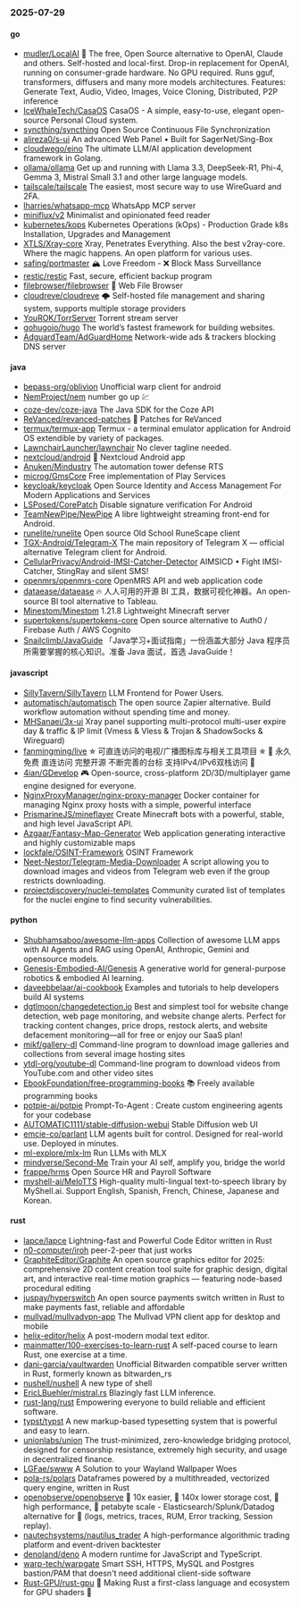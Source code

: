 ### 2025-07-29

#### go
* [mudler/LocalAI](https://github.com/mudler/LocalAI) 🤖 The free, Open Source alternative to OpenAI, Claude and others. Self-hosted and local-first. Drop-in replacement for OpenAI, running on consumer-grade hardware. No GPU required. Runs gguf, transformers, diffusers and many more models architectures. Features: Generate Text, Audio, Video, Images, Voice Cloning, Distributed, P2P inference
* [IceWhaleTech/CasaOS](https://github.com/IceWhaleTech/CasaOS) CasaOS - A simple, easy-to-use, elegant open-source Personal Cloud system.
* [syncthing/syncthing](https://github.com/syncthing/syncthing) Open Source Continuous File Synchronization
* [alireza0/s-ui](https://github.com/alireza0/s-ui) An advanced Web Panel • Built for SagerNet/Sing-Box
* [cloudwego/eino](https://github.com/cloudwego/eino) The ultimate LLM/AI application development framework in Golang.
* [ollama/ollama](https://github.com/ollama/ollama) Get up and running with Llama 3.3, DeepSeek-R1, Phi-4, Gemma 3, Mistral Small 3.1 and other large language models.
* [tailscale/tailscale](https://github.com/tailscale/tailscale) The easiest, most secure way to use WireGuard and 2FA.
* [lharries/whatsapp-mcp](https://github.com/lharries/whatsapp-mcp) WhatsApp MCP server
* [miniflux/v2](https://github.com/miniflux/v2) Minimalist and opinionated feed reader
* [kubernetes/kops](https://github.com/kubernetes/kops) Kubernetes Operations (kOps) - Production Grade k8s Installation, Upgrades and Management
* [XTLS/Xray-core](https://github.com/XTLS/Xray-core) Xray, Penetrates Everything. Also the best v2ray-core. Where the magic happens. An open platform for various uses.
* [safing/portmaster](https://github.com/safing/portmaster) 🏔 Love Freedom - ❌ Block Mass Surveillance
* [restic/restic](https://github.com/restic/restic) Fast, secure, efficient backup program
* [filebrowser/filebrowser](https://github.com/filebrowser/filebrowser) 📂 Web File Browser
* [cloudreve/cloudreve](https://github.com/cloudreve/cloudreve) 🌩 Self-hosted file management and sharing system, supports multiple storage providers
* [YouROK/TorrServer](https://github.com/YouROK/TorrServer) Torrent stream server
* [gohugoio/hugo](https://github.com/gohugoio/hugo) The world’s fastest framework for building websites.
* [AdguardTeam/AdGuardHome](https://github.com/AdguardTeam/AdGuardHome) Network-wide ads & trackers blocking DNS server

#### java
* [bepass-org/oblivion](https://github.com/bepass-org/oblivion) Unofficial warp client for android
* [NemProject/nem](https://github.com/NemProject/nem) number go up 💹
* [coze-dev/coze-java](https://github.com/coze-dev/coze-java) The Java SDK for the Coze API
* [ReVanced/revanced-patches](https://github.com/ReVanced/revanced-patches) 🧩 Patches for ReVanced
* [termux/termux-app](https://github.com/termux/termux-app) Termux - a terminal emulator application for Android OS extendible by variety of packages.
* [LawnchairLauncher/lawnchair](https://github.com/LawnchairLauncher/lawnchair) No clever tagline needed.
* [nextcloud/android](https://github.com/nextcloud/android) 📱 Nextcloud Android app
* [Anuken/Mindustry](https://github.com/Anuken/Mindustry) The automation tower defense RTS
* [microg/GmsCore](https://github.com/microg/GmsCore) Free implementation of Play Services
* [keycloak/keycloak](https://github.com/keycloak/keycloak) Open Source Identity and Access Management For Modern Applications and Services
* [LSPosed/CorePatch](https://github.com/LSPosed/CorePatch) Disable signature verification For Android
* [TeamNewPipe/NewPipe](https://github.com/TeamNewPipe/NewPipe) A libre lightweight streaming front-end for Android.
* [runelite/runelite](https://github.com/runelite/runelite) Open source Old School RuneScape client
* [TGX-Android/Telegram-X](https://github.com/TGX-Android/Telegram-X) The main repository of Telegram X — official alternative Telegram client for Android.
* [CellularPrivacy/Android-IMSI-Catcher-Detector](https://github.com/CellularPrivacy/Android-IMSI-Catcher-Detector) AIMSICD • Fight IMSI-Catcher, StingRay and silent SMS!
* [openmrs/openmrs-core](https://github.com/openmrs/openmrs-core) OpenMRS API and web application code
* [dataease/dataease](https://github.com/dataease/dataease) 🔥 人人可用的开源 BI 工具，数据可视化神器。An open-source BI tool alternative to Tableau.
* [Minestom/Minestom](https://github.com/Minestom/Minestom) 1.21.8 Lightweight Minecraft server
* [supertokens/supertokens-core](https://github.com/supertokens/supertokens-core) Open source alternative to Auth0 / Firebase Auth / AWS Cognito
* [Snailclimb/JavaGuide](https://github.com/Snailclimb/JavaGuide) 「Java学习+面试指南」一份涵盖大部分 Java 程序员所需要掌握的核心知识。准备 Java 面试，首选 JavaGuide！

#### javascript
* [SillyTavern/SillyTavern](https://github.com/SillyTavern/SillyTavern) LLM Frontend for Power Users.
* [automatisch/automatisch](https://github.com/automatisch/automatisch) The open source Zapier alternative. Build workflow automation without spending time and money.
* [MHSanaei/3x-ui](https://github.com/MHSanaei/3x-ui) Xray panel supporting multi-protocol multi-user expire day & traffic & IP limit (Vmess & Vless & Trojan & ShadowSocks & Wireguard)
* [fanmingming/live](https://github.com/fanmingming/live) ✯ 可直连访问的电视/广播图标库与相关工具项目 ✯ 🔕 永久免费 直连访问 完整开源 不断完善的台标 支持IPv4/IPv6双栈访问 🔕
* [4ian/GDevelop](https://github.com/4ian/GDevelop) 🎮 Open-source, cross-platform 2D/3D/multiplayer game engine designed for everyone.
* [NginxProxyManager/nginx-proxy-manager](https://github.com/NginxProxyManager/nginx-proxy-manager) Docker container for managing Nginx proxy hosts with a simple, powerful interface
* [PrismarineJS/mineflayer](https://github.com/PrismarineJS/mineflayer) Create Minecraft bots with a powerful, stable, and high level JavaScript API.
* [Azgaar/Fantasy-Map-Generator](https://github.com/Azgaar/Fantasy-Map-Generator) Web application generating interactive and highly customizable maps
* [lockfale/OSINT-Framework](https://github.com/lockfale/OSINT-Framework) OSINT Framework
* [Neet-Nestor/Telegram-Media-Downloader](https://github.com/Neet-Nestor/Telegram-Media-Downloader) A script allowing you to download images and videos from Telegram web even if the group restricts downloading.
* [projectdiscovery/nuclei-templates](https://github.com/projectdiscovery/nuclei-templates) Community curated list of templates for the nuclei engine to find security vulnerabilities.

#### python
* [Shubhamsaboo/awesome-llm-apps](https://github.com/Shubhamsaboo/awesome-llm-apps) Collection of awesome LLM apps with AI Agents and RAG using OpenAI, Anthropic, Gemini and opensource models.
* [Genesis-Embodied-AI/Genesis](https://github.com/Genesis-Embodied-AI/Genesis) A generative world for general-purpose robotics & embodied AI learning.
* [daveebbelaar/ai-cookbook](https://github.com/daveebbelaar/ai-cookbook) Examples and tutorials to help developers build AI systems
* [dgtlmoon/changedetection.io](https://github.com/dgtlmoon/changedetection.io) Best and simplest tool for website change detection, web page monitoring, and website change alerts. Perfect for tracking content changes, price drops, restock alerts, and website defacement monitoring—all for free or enjoy our SaaS plan!
* [mikf/gallery-dl](https://github.com/mikf/gallery-dl) Command-line program to download image galleries and collections from several image hosting sites
* [ytdl-org/youtube-dl](https://github.com/ytdl-org/youtube-dl) Command-line program to download videos from YouTube.com and other video sites
* [EbookFoundation/free-programming-books](https://github.com/EbookFoundation/free-programming-books) 📚 Freely available programming books
* [potpie-ai/potpie](https://github.com/potpie-ai/potpie) Prompt-To-Agent : Create custom engineering agents for your codebase
* [AUTOMATIC1111/stable-diffusion-webui](https://github.com/AUTOMATIC1111/stable-diffusion-webui) Stable Diffusion web UI
* [emcie-co/parlant](https://github.com/emcie-co/parlant) LLM agents built for control. Designed for real-world use. Deployed in minutes.
* [ml-explore/mlx-lm](https://github.com/ml-explore/mlx-lm) Run LLMs with MLX
* [mindverse/Second-Me](https://github.com/mindverse/Second-Me) Train your AI self, amplify you, bridge the world
* [frappe/hrms](https://github.com/frappe/hrms) Open Source HR and Payroll Software
* [myshell-ai/MeloTTS](https://github.com/myshell-ai/MeloTTS) High-quality multi-lingual text-to-speech library by MyShell.ai. Support English, Spanish, French, Chinese, Japanese and Korean.

#### rust
* [lapce/lapce](https://github.com/lapce/lapce) Lightning-fast and Powerful Code Editor written in Rust
* [n0-computer/iroh](https://github.com/n0-computer/iroh) peer-2-peer that just works
* [GraphiteEditor/Graphite](https://github.com/GraphiteEditor/Graphite) An open source graphics editor for 2025: comprehensive 2D content creation tool suite for graphic design, digital art, and interactive real-time motion graphics — featuring node-based procedural editing
* [juspay/hyperswitch](https://github.com/juspay/hyperswitch) An open source payments switch written in Rust to make payments fast, reliable and affordable
* [mullvad/mullvadvpn-app](https://github.com/mullvad/mullvadvpn-app) The Mullvad VPN client app for desktop and mobile
* [helix-editor/helix](https://github.com/helix-editor/helix) A post-modern modal text editor.
* [mainmatter/100-exercises-to-learn-rust](https://github.com/mainmatter/100-exercises-to-learn-rust) A self-paced course to learn Rust, one exercise at a time.
* [dani-garcia/vaultwarden](https://github.com/dani-garcia/vaultwarden) Unofficial Bitwarden compatible server written in Rust, formerly known as bitwarden_rs
* [nushell/nushell](https://github.com/nushell/nushell) A new type of shell
* [EricLBuehler/mistral.rs](https://github.com/EricLBuehler/mistral.rs) Blazingly fast LLM inference.
* [rust-lang/rust](https://github.com/rust-lang/rust) Empowering everyone to build reliable and efficient software.
* [typst/typst](https://github.com/typst/typst) A new markup-based typesetting system that is powerful and easy to learn.
* [unionlabs/union](https://github.com/unionlabs/union) The trust-minimized, zero-knowledge bridging protocol, designed for censorship resistance, extremely high security, and usage in decentralized finance.
* [LGFae/swww](https://github.com/LGFae/swww) A Solution to your Wayland Wallpaper Woes
* [pola-rs/polars](https://github.com/pola-rs/polars) Dataframes powered by a multithreaded, vectorized query engine, written in Rust
* [openobserve/openobserve](https://github.com/openobserve/openobserve) 🚀 10x easier, 🚀 140x lower storage cost, 🚀 high performance, 🚀 petabyte scale - Elasticsearch/Splunk/Datadog alternative for 🚀 (logs, metrics, traces, RUM, Error tracking, Session replay).
* [nautechsystems/nautilus_trader](https://github.com/nautechsystems/nautilus_trader) A high-performance algorithmic trading platform and event-driven backtester
* [denoland/deno](https://github.com/denoland/deno) A modern runtime for JavaScript and TypeScript.
* [warp-tech/warpgate](https://github.com/warp-tech/warpgate) Smart SSH, HTTPS, MySQL and Postgres bastion/PAM that doesn't need additional client-side software
* [Rust-GPU/rust-gpu](https://github.com/Rust-GPU/rust-gpu) 🐉 Making Rust a first-class language and ecosystem for GPU shaders 🚧
